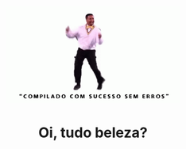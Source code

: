 <p align="center"><img src="https://github.com/JonanthaW/JonanthaW/blob/master/compilado.gif" alt="Compilado com sucesso" width="350"/></p>

<h1 align="center">Oi, tudo beleza?</h1>

<!--
**JonanthaW/JonanthaW** is a ✨ _special_ ✨ repository because its `README.md` (this file) appears on your GitHub profile.

-->
